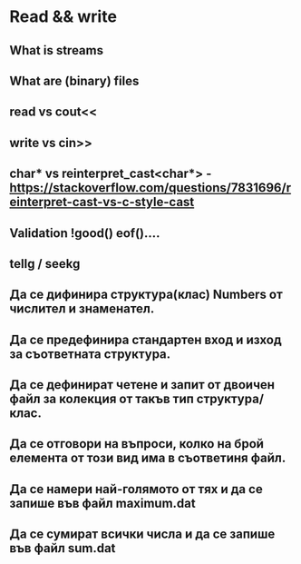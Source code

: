 # Read && write

## What is streams
## What are (binary) files
## read vs cout<<
## write vs cin>>
## char* vs reinterpret_cast<char*> - https://stackoverflow.com/questions/7831696/reinterpret-cast-vs-c-style-cast
## Validation !good() eof()....
## tellg / seekg

## Да се дифинира структура(клас) Numbers от числител и знаменател.
## Да се предефинира стандартен вход и изход за съответната структура.
## Да се дефинират четене и запит от двоичен файл за колекция от такъв тип структура/клас.
## Да се отговори на въпроси, колко на брой елемента от този вид има в съответиня файл.
## Да се намери най-голямото от тях и да се запише във файл maximum.dat
## Да се сумират всички числа и да се запише във файл sum.dat
